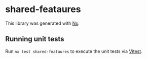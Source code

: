 # shared-feataures

This library was generated with [Nx](https://nx.dev).

## Running unit tests

Run `nx test shared-feataures` to execute the unit tests via [Vitest](https://vitest.dev/).
